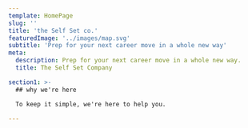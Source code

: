 ```yaml
---
template: HomePage
slug: ''
title: 'the Self Set co.'
featuredImage: '../images/map.svg'
subtitle: 'Prep for your next career move in a whole new way'
meta:
  description: Prep for your next career move in a whole new way.
  title: The Self Set Company

section1: >-
  ## why we're here 

  To keep it simple, we're here to help you.

---
```


